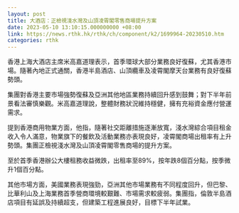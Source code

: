 ```yaml
---
layout: post
title: 大酒店：正檢視淺水灣及山頂凌霄閣零售商場提升方案
date: 2023-05-10 13:10:15.000000000 +08:00
link: https://news.rthk.hk/rthk/ch/component/k2/1699964-20230510.htm
categories: rthk
---
```


香港上海大酒店主席米高嘉道理表示，首季環球大部分業務良好復蘇，尤其香港市場。隨著內地正式通關，香港半島酒店、山頂纜車及凌霄閣摩天台業務有良好復蘇勢頭。

集團對香港主要市場強勢復蘇及亞洲其他地區業務持續回升感到鼓舞；對下半年前景看法審慎樂觀。米高嘉道理說，整體財務狀況維持穩健，擁有充裕資金應付營運需求。

提到香港商用物業方面，他指，隨著社交距離措施逐漸放寬，淺水灣綜合項目租金收入令人滿意，物業旗下的餐飲及活動業務亦表現良好，凌霄閣商場出租率有上升勢頭。集團正檢視淺水灣及山頂凌霄閣零售商場的提升方案。

至於首季香港辦公大樓租務收益微跌，出租率至89%，按年跌8個百分點，按季微升1個百分點。

其他市場方面，美國業務表現強勁，亞洲其他市場業務有不同程度回升，但巴黎、比華利山及上海業務首季營商環境較艱難、市場需求較疲弱。集團指，倫敦半島酒店項目有延誤及持續超支，但建築工程進展良好，目標下半年試業。
